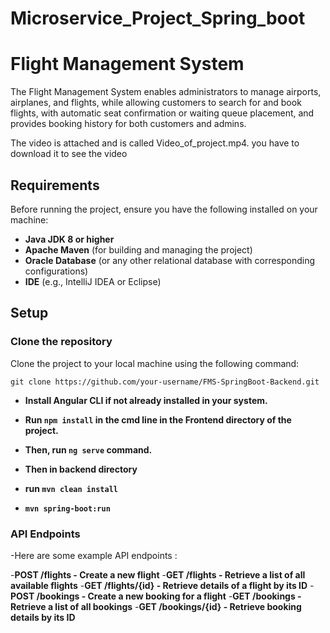 # Microservice_Project_Spring_boot
# Flight Management System 

The Flight Management System enables administrators to manage airports, airplanes, and flights, while allowing customers to search for and book flights, with automatic seat confirmation or waiting queue placement, and provides booking history for both customers and admins.


The video is attached and is called Video_of_project.mp4. you have to download it to see the video

## Requirements

Before running the project, ensure you have the following installed on your machine:

- **Java JDK 8 or higher**
- **Apache Maven** (for building and managing the project)
- **Oracle Database** (or any other relational database with corresponding configurations)
- **IDE** (e.g., IntelliJ IDEA or Eclipse)

## Setup

### Clone the repository

Clone the project to your local machine using the following command:

```
git clone https://github.com/your-username/FMS-SpringBoot-Backend.git
```

- **Install Angular CLI if not already installed in your system.**
- **Run ```npm install``` in the cmd line in the Frontend directory of the project.**
- **Then, run ```ng serve``` command.**

- **Then in backend directory**
- **run ```mvn clean install```**
- **```mvn spring-boot:run```**

### API Endpoints
-Here are some example API endpoints :

-**POST /flights - Create a new flight**
-**GET /flights - Retrieve a list of all available flights**
-**GET /flights/{id} - Retrieve details of a flight by its ID**
-**POST /bookings - Create a new booking for a flight**
-**GET /bookings - Retrieve a list of all bookings**
-**GET /bookings/{id} - Retrieve booking details by its ID**

